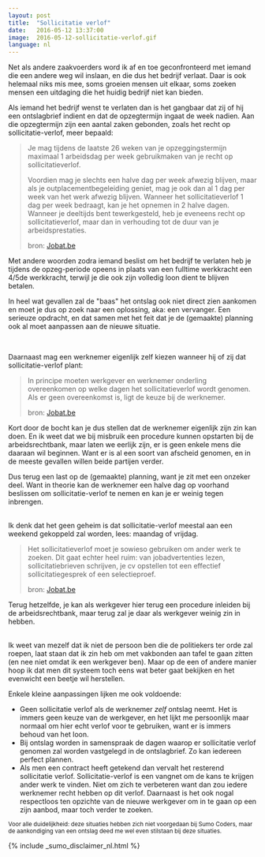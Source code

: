 ```yaml
---
layout: post
title:  "Sollicitatie verlof"
date:   2016-05-12 13:37:00
image:  2016-05-12-sollicitatie-verlof.gif
language: nl
---
```

Net als andere zaakvoerders word ik af en toe geconfronteerd met iemand die een andere weg wil inslaan, en die dus het
bedrijf verlaat. Daar is ook helemaal niks mis mee, soms groeien mensen uit elkaar, soms zoeken mensen een uitdaging die
het huidig bedrijf niet kan bieden.

Als iemand het bedrijf wenst te verlaten dan is het gangbaar dat zij of hij een ontslagbrief indient en dat de opzegtermijn 
ingaat de week nadien. Aan die opzegtermijn zijn een aantal zaken gebonden, zoals het recht op sollicitatie-verlof, meer 
bepaald: 

> Je mag tijdens de laatste 26 weken van je opzeggingstermijn maximaal 1 arbeidsdag per week gebruikmaken van je recht 
> op sollicitatieverlof.
>    
> Voordien mag je slechts een halve dag per week afwezig blijven, maar als je outplacementbegeleiding geniet, mag je 
> ook dan al 1 dag per week van het werk afwezig blijven. Wanneer het sollicitatieverlof 1 dag per week bedraagt, kan 
> je het opnemen in 2 halve dagen. Wanneer je deeltijds bent tewerkgesteld, heb je eveneens recht op sollicitatieverlof, 
> maar dan in verhouding tot de duur van je arbeidsprestaties.
> <footer>bron: <a href="http://www.jobat.be/nl/artikels/wat-is-sollicitatieverlof">Jobat.be</a></footer>

Met andere woorden zodra iemand beslist om het bedrijf te verlaten heb je tijdens de opzeg-periode opeens in plaats van 
een fulltime werkkracht een 4/5de werkkracht, terwijl je die ook zijn volledig loon dient te blijven betalen.

In heel wat gevallen zal de "baas" het ontslag ook niet direct zien aankomen en moet je dus op zoek naar een oplossing, 
aka: een vervanger. Een serieuze opdracht, en dat samen met het feit dat je de (gemaakte) planning ook al moet aanpassen 
aan de nieuwe situatie.

<br />

Daarnaast mag een werknemer eigenlijk zelf kiezen wanneer hij of zij dat sollicitatie-verlof plant:

> In principe moeten werkgever en werknemer onderling overeenkomen op welke dagen het sollicitatieverlof wordt genomen. 
> Als er geen overeenkomst is, ligt de keuze bij de werknemer.
> <footer>bron: <a href="http://www.jobat.be/nl/artikels/mag-ik-zelf-kiezen-wanneer-ik-sollicitatieverlof-neem/">Jobat.be</a></footer>

Kort door de bocht kan je dus stellen dat de werknemer eigenlijk zijn zin kan doen. En ik weet dat we bij misbruik een 
procedure kunnen opstarten bij de arbeidsrechtbank, maar laten we eerlijk zijn, er is geen enkele mens die daaraan wil 
beginnen. Want er is al een soort van afscheid genomen, en in de meeste gevallen willen beide partijen verder.

Dus terug een last op de (gemaakte) planning, want je zit met een onzeker deel. Want in theorie kan de werknemer een halve
dag op voorhand beslissen om sollicitatie-verlof te nemen en kan je er weinig tegen inbrengen.

<br />
Ik denk dat het geen geheim is dat sollicitatie-verlof meestal aan een weekend gekoppeld zal worden, lees:
maandag of vrijdag. 

> Het sollicitatieverlof moet je sowieso gebruiken om ander werk te zoeken. Dit gaat echter heel ruim: van 
> jobadvertenties lezen, sollicitatiebrieven schrijven, je cv opstellen tot een effectief sollicitatiegesprek of een 
> selectieproef.
> <footer>bron: <a href="http://www.jobat.be/nl/artikels/heb-ik-recht-op-sollicitatieverlof-als-ik-al-een-nieuwe-job-heb/">Jobat.be</a></footer>

Terug hetzelfde, je kan als werkgever hier terug een procedure inleiden bij de arbeidsrechtbank, maar terug zal je daar
als werkgever weinig zin in hebben.

<br />
Ik weet van mezelf dat ik niet de persoon ben die de politiekers ter orde zal roepen, laat staan dat ik zin heb om met
vakbonden aan tafel te gaan zitten (en nee niet omdat ik een werkgever ben). Maar op de een of andere manier hoop ik dat
men dit systeem toch eens wat beter gaat bekijken en het evenwicht een beetje wil herstellen.

Enkele kleine aanpassingen lijken me ook voldoende:

* Geen sollicitatie verlof als de werknemer *zelf* ontslag neemt. Het is immers geen keuze van de werkgever, en het lijkt
  me persoonlijk maar normaal om hier echt verlof voor te gebruiken, want er is immers behoud van het loon.
* Bij ontslag worden in samenspraak de dagen waarop er sollicitatie verlof genomen zal worden vastgelegd in de ontslagbrief.
  Zo kan iedereen perfect plannen.
* Als men een contract heeft getekend dan vervalt het resterend sollicitatie verlof. Sollicitatie-verlof is een vangnet om
  de kans te krijgen ander werk te vinden. Niet om zich te verbeteren want dan zou iedere werknemer recht hebben op dit 
  verlof. Daarnaast is het ook nogal respectloos ten opzichte van de nieuwe werkgever om in te gaan op een zijn aanbod, maar
  toch verder te zoeken.


<small>Voor alle duidelijkheid: deze situaties hebben zich niet voorgedaan bij Sumo Coders, maar de aankondiging van een 
ontslag deed me wel even stilstaan bij deze situaties.</small>

{% include _sumo_disclaimer_nl.html %}
